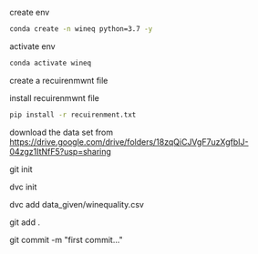 create env
```bash
conda create -n wineq python=3.7 -y
```

activate env
```bash
conda activate wineq
```

create a recuirenmwnt file

install recuirenmwnt file
```bash
pip install -r recuirenment.txt
```
download the data set from https://drive.google.com/drive/folders/18zqQiCJVgF7uzXgfbIJ-04zgz1ItNfF5?usp=sharing

git init

dvc init

dvc add data_given/winequality.csv

git add .

git commit -m "first commit..."







